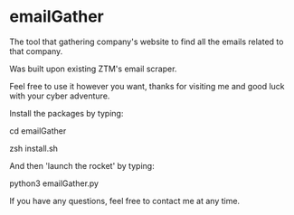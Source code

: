 # emailGather
The tool that gathering company's website to find all the emails related to that company.

Was built upon existing ZTM's email scraper.

Feel free to use it however you want, thanks for visiting me and good luck with your cyber adventure.

Install the packages by typing:

cd emailGather

zsh install.sh


And then 'launch the rocket' by typing:

python3 emailGather.py


If you have any questions, feel free to contact me at any time.
